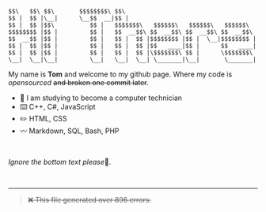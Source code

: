 
```                              
$$\   $$\ $$\       $$$$$$$$\ $$\                                     
$$ |  $$ |\__|      \__$$  __|$$ |                                    
$$ |  $$ |$$\          $$ |   $$$$$$$\   $$$$$$\   $$$$$$\   $$$$$$\  
$$$$$$$$ |$$ |         $$ |   $$  __$$\ $$  __$$\ $$  __$$\ $$  __$$\ 
$$  __$$ |$$ |         $$ |   $$ |  $$ |$$$$$$$$ |$$ |  \__|$$$$$$$$ |
$$ |  $$ |$$ |         $$ |   $$ |  $$ |$$   ____|$$ |      $$   ____|
$$ |  $$ |$$ |         $$ |   $$ |  $$ |\$$$$$$$\ $$ |      \$$$$$$$\ 
\__|  \__|\__|         \__|   \__|  \__| \_______|\__|       \_______|

```
My name is **Tom** and welcome to my github page. Where my code is *opensourced* ~~and broken one commit later~~.
- 🏫 I am studying to become a computer technician
- ⌨️ C++, C#, JavaScript
- ✏️ HTML, CSS
- 〰️ Markdown, SQL, Bash, PHP
<br>

*Ignore the bottom text please*🥺. 

<br>

---

 > ~~❌ This file generated over 896 errors.~~
